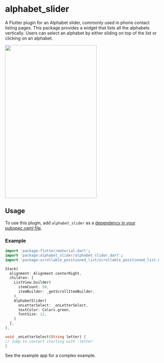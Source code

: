 <?code-excerpt path-base="example"?>

# alphabet_slider

A Flutter plugin for an Alphabet slider, commonly used in phone contact listing pages. This package provides a widget that lists all the alphabets vertically. Users can select an alphabet by either sliding on top of the list or clicking on an alphabet.

<img src="https://github.com/sabarinath-m/alphabet_slider/blob/main/demo.gif?raw=true" width="300" height="500" />

## Usage

To use this plugin, add `alphabet_slider` as a [dependency in your pubspec.yaml file](https://flutter.dev/platform-plugins/).

### Example

<?code-excerpt "lib/basic.dart (basic-example)"?>
```dart
import 'package:flutter/material.dart';
import 'package:alphabet_slider/alphabet_slider.dart';
import 'package:scrollable_positioned_list/scrollable_positioned_list.dart';

Stack(
  alignment: Alignment.centerRight,
  children: [
    ListView.builder(
      itemCount: 50,
      itemBuilder: _getScrollItemBuilder,
    ),
    AlphabetSlider(
      onLetterSelect: _onLetterSelect,
      textColor: Colors.green,
      fontSize: 12,
    )
  ],
),

void _onLetterSelect(String letter) {
// Jump to contact starting with 'letter'
}
```

See the example app for a complex example.

